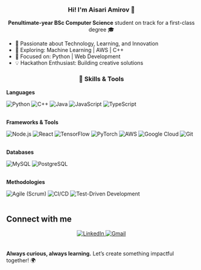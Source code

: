 ### <div align="center"> Hi! I'm Aisari Amirov 👋</div>

  **<div align="center">Penultimate-year BSc Computer Science** student on track for a first-class degree 🎓</div>

- 🌟 Passionate about Technology, Learning, and Innovation
- 🌱 Exploring: Machine Learning | AWS | C++
- 🚀 Focused on: Python | Web Development
- 💡 Hackathon Enthusiast: Building creative solutions

### <div align="center">💼 Skills & Tools</div>

**Languages**
<div> <img src="https://img.shields.io/badge/Python-%233776AB.svg?&style=for-the-badge&logo=python&logoColor=white" alt="Python" /> <img src="https://img.shields.io/badge/C++-%2300599C.svg?&style=for-the-badge&logo=c%2B%2B&logoColor=white" alt="C++" /> <img src="https://img.shields.io/badge/Java-%23007396.svg?&style=for-the-badge&logo=java&logoColor=white" alt="Java" /> <img src="https://img.shields.io/badge/JavaScript-%23F7DF1E.svg?&style=for-the-badge&logo=javascript&logoColor=black" alt="JavaScript" /> <img src="https://img.shields.io/badge/TypeScript-%23007ACC.svg?&style=for-the-badge&logo=typescript&logoColor=white" alt="TypeScript" /> </div>
</br>

**Frameworks & Tools**
<div> <img src="https://img.shields.io/badge/Node.js-%23339933.svg?&style=for-the-badge&logo=node.js&logoColor=white" alt="Node.js" /> <img src="https://img.shields.io/badge/React-%2361DAFB.svg?&style=for-the-badge&logo=react&logoColor=black" alt="React" /> <img src="https://img.shields.io/badge/TensorFlow-%23FF6F00.svg?&style=for-the-badge&logo=tensorflow&logoColor=white" alt="TensorFlow" /> <img src="https://img.shields.io/badge/PyTorch-%23EE4C2C.svg?&style=for-the-badge&logo=pytorch&logoColor=white" alt="PyTorch" /> <img src="https://img.shields.io/badge/AWS-%23FF9900.svg?&style=for-the-badge&logo=amazon-aws&logoColor=white" alt="AWS" /> <img src="https://img.shields.io/badge/GCP-%234285F4.svg?&style=for-the-badge&logo=google-cloud&logoColor=white" alt="Google Cloud" /> <img src="https://img.shields.io/badge/Git-%23F05033.svg?&style=for-the-badge&logo=git&logoColor=white" alt="Git" /> </div>
</br>

**Databases**
<div> <img src="https://img.shields.io/badge/MySQL-%234479A1.svg?&style=for-the-badge&logo=mysql&logoColor=white" alt="MySQL" /> <img src="https://img.shields.io/badge/PostgreSQL-%23336791.svg?&style=for-the-badge&logo=postgresql&logoColor=white" alt="PostgreSQL" /> </div>
</br>

**Methodologies**
<div> <img src="https://img.shields.io/badge/Agile-%2300C4CC.svg?&style=for-the-badge&logo=agile&logoColor=white" alt="Agile (Scrum)" /> <img src="https://img.shields.io/badge/CI/CD-%23E44D26.svg?&style=for-the-badge&logo=github-actions&logoColor=white" alt="CI/CD" /> <img src="https://img.shields.io/badge/Test--Driven%20Development-%23FFA500.svg?&style=for-the-badge&logo=pytest&logoColor=white" alt="Test-Driven Development" /> </div>
</br>

## Connect with me  
<div align="center">
  <a href="https://www.linkedin.com/in/aisari-amirov-837164294/" target="_blank">
    <img src="https://img.shields.io/badge/linkedin-%231E77B5.svg?&style=for-the-badge&logo=linkedin&logoColor=white" alt="LinkedIn" style="margin-bottom: 5px;" />
  </a>
  <a href="mailto:aisari.amirov1@gmail.com" target="_blank">
    <img src="https://img.shields.io/badge/gmail-%23D14836.svg?&style=for-the-badge&logo=gmail&logoColor=white" alt="Gmail" style="margin-bottom: 5px;" />
  </a>
</div>
</br>


**Always curious, always learning.** Let’s create something impactful together! 🌍
